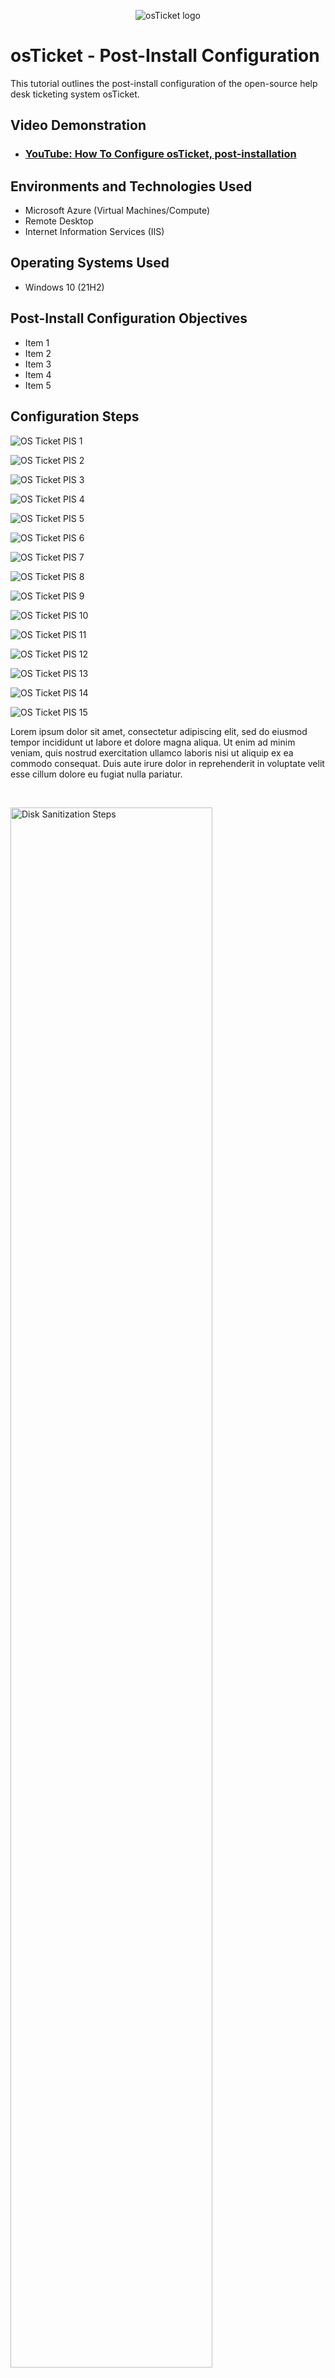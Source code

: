 <p align="center">
<img src="https://i.imgur.com/Clzj7Xs.png" alt="osTicket logo"/>
</p>

<h1>osTicket - Post-Install Configuration</h1>
This tutorial outlines the post-install configuration of the open-source help desk ticketing system osTicket.<br />


<h2>Video Demonstration</h2>

- ### [YouTube: How To Configure osTicket, post-installation](https://www.youtube.com)

<h2>Environments and Technologies Used</h2>

- Microsoft Azure (Virtual Machines/Compute)
- Remote Desktop
- Internet Information Services (IIS)

<h2>Operating Systems Used </h2>

- Windows 10</b> (21H2)

<h2>Post-Install Configuration Objectives</h2>

- Item 1
- Item 2
- Item 3
- Item 4
- Item 5

<h2>Configuration Steps</h2>


![OS Ticket PIS 1](https://github.com/user-attachments/assets/216f0685-df4e-4494-876d-6818e0788280)

![OS Ticket PIS 2](https://github.com/user-attachments/assets/cbc58fde-6d0f-4588-81c8-63a8d9cc7f0e)

![OS Ticket PIS 3](https://github.com/user-attachments/assets/055e8294-072d-46cc-8fe9-372d64b98a3d)

![OS Ticket PIS 4](https://github.com/user-attachments/assets/2d2c4c28-be99-4a34-846c-9083bd56ce76)

![OS Ticket PIS 5](https://github.com/user-attachments/assets/2c644168-56bb-4cdb-bccd-15e12ca02978)

![OS Ticket PIS 6](https://github.com/user-attachments/assets/bb03b461-ac60-48c1-a1f3-363637d09bf2)

![OS Ticket PIS 7](https://github.com/user-attachments/assets/e2fe11d5-e561-4bc3-aec9-6ae90e5225c5)

![OS Ticket PIS 8](https://github.com/user-attachments/assets/2289e323-8bed-4cfb-948f-2946f7abb2a4)

![OS Ticket PIS 9](https://github.com/user-attachments/assets/dbdbf07e-9701-4d26-ab94-c1696aa68740)

![OS Ticket PIS 10](https://github.com/user-attachments/assets/86d85028-9501-412a-b342-aefc439482fe)


![OS Ticket PIS 11](https://github.com/user-attachments/assets/13fa0ad1-b8d1-4447-b0ca-395ee9851cad)


![OS Ticket PIS 12](https://github.com/user-attachments/assets/1d6e7028-472d-4651-8c31-d4f3e59b17ce)


![OS Ticket PIS 13](https://github.com/user-attachments/assets/7e6fa8e5-81ca-458f-b48d-9ae9815458ac)

![OS Ticket PIS 14](https://github.com/user-attachments/assets/28d03e9a-7829-4c4b-a90a-bc22cc6d3b72)

![OS Ticket PIS 15](https://github.com/user-attachments/assets/0fe052cb-cb98-4120-b15d-48e7e0a80517)




Lorem ipsum dolor sit amet, consectetur adipiscing elit, sed do eiusmod tempor incididunt ut labore et dolore magna aliqua. Ut enim ad minim veniam, quis nostrud exercitation ullamco laboris nisi ut aliquip ex ea commodo consequat. Duis aute irure dolor in reprehenderit in voluptate velit esse cillum dolore eu fugiat nulla pariatur.
</p>
<br />

<p>
<img src="https://i.imgur.com/DJmEXEB.png" height="80%" width="80%" alt="Disk Sanitization Steps"/>
</p>
<p>
Lorem ipsum dolor sit amet, consectetur adipiscing elit, sed do eiusmod tempor incididunt ut labore et dolore magna aliqua. Ut enim ad minim veniam, quis nostrud exercitation ullamco laboris nisi ut aliquip ex ea commodo consequat. Duis aute irure dolor in reprehenderit in voluptate velit esse cillum dolore eu fugiat nulla pariatur.
</p>
<br />

<p>
<img src="https://i.imgur.com/DJmEXEB.png" height="80%" width="80%" alt="Disk Sanitization Steps"/>
</p>
<p>
Lorem ipsum dolor sit amet, consectetur adipiscing elit, sed do eiusmod tempor incididunt ut labore et dolore magna aliqua. Ut enim ad minim veniam, quis nostrud exercitation ullamco laboris nisi ut aliquip ex ea commodo consequat. Duis aute irure dolor in reprehenderit in voluptate velit esse cillum dolore eu fugiat nulla pariatur.
</p>
<br />
